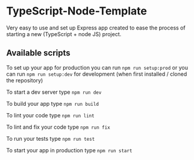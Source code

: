 # TypeScript-Node-Template

Very easy to use and set up Express app created to ease the process of starting a new (TypeScript + node JS) project.

## Available scripts

To set up your app for production you can run `npm run setup:prod`
or you can run `npm run setup:dev` for development (when first installed / cloned the repository)

To start a dev server type `npm run dev`

To build your app type `npm run build`

To lint your code type `npm run lint`
 
To lint and fix your code type `npm run fix`

To run your tests type `npm run test`

To start your app in production type `npm run start`
